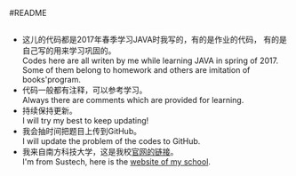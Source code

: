 #README
##

+	这儿的代码都是2017年春季学习JAVA时我写的，有的是作业的代码，	有的是自己写的用来学习巩固的。<br>
	Codes here are all writen by me while learning JAVA in spring of 2017. Some of them belong to homework and others are imitation of books'program.
+	代码一般都有注释，可以参考学习。<br>
	Always there are comments	which are provided for learning.
+	持续保持更新。<br>
	I will try my best to keep updating!
+	我会抽时间把题目上传到GitHub。<br>
	I will update the problem of the codes to GitHub.
+	我来自南方科技大学，这是我校[官网的链接]。  
	I'm from Sustech, here is the [website of my school].



[官网的链接]:	http://www.sustc.edu.cn 

[website of my school]:	http://www.sustc.edu.cn 